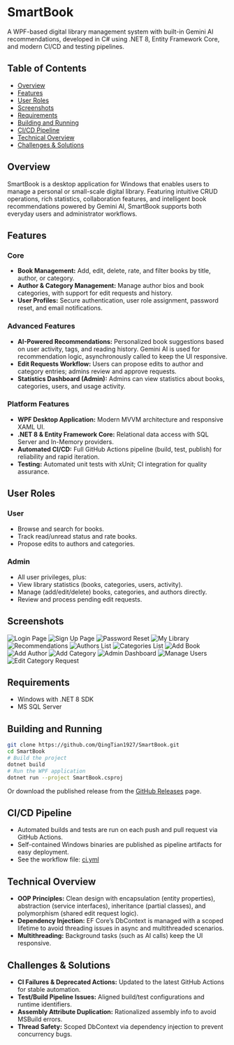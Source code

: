 ﻿SmartBook
=========
A WPF-based digital library management system with built-in Gemini AI recommendations, developed in C# using .NET 8, Entity Framework Core, and modern CI/CD and testing pipelines.

## Table of Contents
- [Overview](#overview)
- [Features](#features)
- [User Roles](#user-roles)
- [Screenshots](#screenshots)
- [Requirements](#requirements)
- [Building and Running](#building-and-running)
- [CI/CD Pipeline](#cicd-pipeline)
- [Technical Overview](#technical-overview)
- [Challenges & Solutions](#challenges--solutions)

## Overview
SmartBook is a desktop application for Windows that enables users to manage a personal or small-scale digital library. Featuring intuitive CRUD operations, rich statistics, collaboration features, and intelligent book recommendations powered by Gemini AI, SmartBook supports both everyday users and administrator workflows.

## Features

### Core
* **Book Management:** Add, edit, delete, rate, and filter books by title, author, or category.
* **Author & Category Management:** Manage author bios and book categories, with support for edit requests and history.
* **User Profiles:** Secure authentication, user role assignment, password reset, and email notifications.

### Advanced Features
* **AI-Powered Recommendations:** Personalized book suggestions based on user activity, tags, and reading history. Gemini AI is used for recommendation logic, asynchronously called to keep the UI responsive.
* **Edit Requests Workflow:** Users can propose edits to author and category entries; admins review and approve requests.
* **Statistics Dashboard (Admin):** Admins can view statistics about books, categories, users, and usage activity.

### Platform Features
* **WPF Desktop Application:** Modern MVVM architecture and responsive XAML UI.
* **.NET 8 & Entity Framework Core:** Relational data access with SQL Server and In-Memory providers.
* **Automated CI/CD:** Full GitHub Actions pipeline (build, test, publish) for reliability and rapid iteration.
* **Testing:** Automated unit tests with xUnit; CI integration for quality assurance.

## User Roles

### User
* Browse and search for books.
* Track read/unread status and rate books.
* Propose edits to authors and categories.

### Admin
* All user privileges, plus:
* View library statistics (books, categories, users, activity).
* Manage (add/edit/delete) books, categories, and authors directly.
* Review and process pending edit requests.

## Screenshots
![Login Page](Resources/Images/login.png)
![Sign Up Page](Resources/Images/signup.png)
![Password Reset](Resources/Images/password_reset.png)
![My Library](Resources/Images/mylibrary.png)
![Recommendations](Resources/Images/recommendations.png)
![Authors List](Resources/Images/authors.png)
![Categories List](Resources/Images/categories.png)
![Add Book](Resources/Images/addbook.png)
![Add Author](Resources/Images/addauthor.png)
![Add Category](Resources/Images/addcategory.png)
![Admin Dashboard](Resources/Images/admin_dashboard.png)
![Manage Users](Resources/Images/manage_users.png)
![Edit Category Request](Resources/Images/edit_category_request.png)

## Requirements
* Windows with .NET 8 SDK
* MS SQL Server

## Building and Running

```bash
git clone https://github.com/QingTian1927/SmartBook.git
cd SmartBook
# Build the project
dotnet build
# Run the WPF application
dotnet run --project SmartBook.csproj
```

Or download the published release from the [GitHub Releases](https://github.com/QingTian1927/SmartBook/releases) page.

## CI/CD Pipeline
* Automated builds and tests are run on each push and pull request via GitHub Actions.
* Self-contained Windows binaries are published as pipeline artifacts for easy deployment.
* See the workflow file: [ci.yml](.github/workflows/ci.yml)

## Technical Overview
* **OOP Principles:** Clean design with encapsulation (entity properties), abstraction (service interfaces), inheritance (partial classes), and polymorphism (shared edit request logic).
* **Dependency Injection:** EF Core’s DbContext is managed with a scoped lifetime to avoid threading issues in async and multithreaded scenarios.
* **Multithreading:** Background tasks (such as AI calls) keep the UI responsive.

## Challenges & Solutions
* **CI Failures & Deprecated Actions:** Updated to the latest GitHub Actions for stable automation.
* **Test/Build Pipeline Issues:** Aligned build/test configurations and runtime identifiers.
* **Assembly Attribute Duplication:** Rationalized assembly info to avoid MSBuild errors.
* **Thread Safety:** Scoped DbContext via dependency injection to prevent concurrency bugs.
